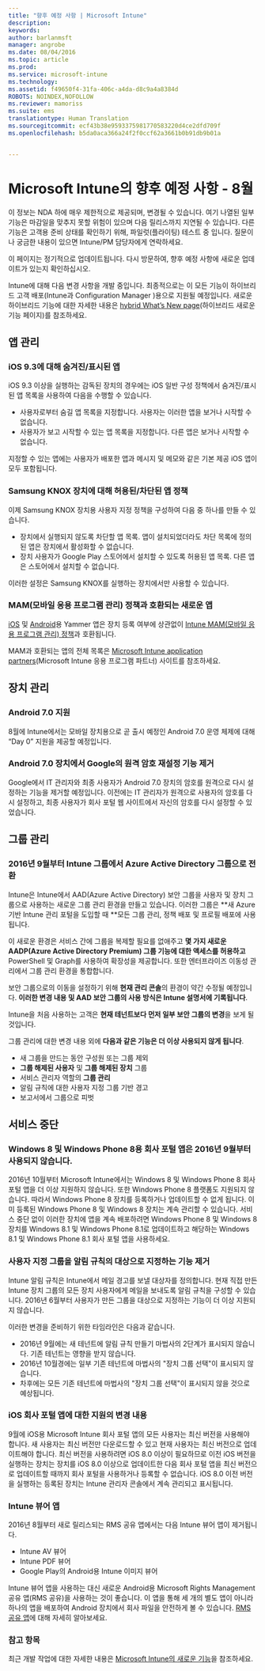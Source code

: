 ```yaml
---
title: "향후 예정 사항 | Microsoft Intune"
description: 
keywords: 
author: barlanmsft
manager: angrobe
ms.date: 08/04/2016
ms.topic: article
ms.prod: 
ms.service: microsoft-intune
ms.technology: 
ms.assetid: f49650f4-31fa-406c-a4da-d8c9a4a8384d
ROBOTS: NOINDEX,NOFOLLOW
ms.reviewer: mamoriss
ms.suite: ems
translationtype: Human Translation
ms.sourcegitcommit: ecf43b38e9593375981770583220d4ce2dfd709f
ms.openlocfilehash: b5da0aca366a24f2f0ccf62a3661b0b91db9b01a


---
```


# Microsoft Intune의 향후 예정 사항 - 8월
이 정보는 NDA 하에 매우 제한적으로 제공되며, 변경될 수 있습니다. 여기 나열된 일부 기능은 마감일을 맞추지 못할 위험이 있으며 다음 릴리스까지 지연될 수 있습니다. 다른 기능은 고객용 준비 상태를 확인하기 위해, 파일럿(플라이팅) 테스트 중 입니다. 질문이나 궁금한 내용이 있으면 Intune/PM 담당자에게 연락하세요.

이 페이지는 정기적으로 업데이트됩니다. 다시 방문하여, 향후 예정 사항에 새로운 업데이트가 있는지 확인하십시오.

Intune에 대해 다음 변경 사항을 개발 중입니다. 최종적으로는 이 모든 기능이 하이브리드 고객 배포(Intune과 Configuration Manager )용으로 지원될 예정입니다. 새로운 하이브리드 기능에 대한 자세한 내용은 [hybrid What’s New page](https://technet.microsoft.com/en-US/library/mt718155(TechNet.10).aspx)(하이브리드 새로운 기능 페이지)를 참조하세요.


## 앱 관리
### iOS 9.3에 대해 숨겨진/표시된 앱
iOS 9.3 이상을 실행하는 감독된 장치의 경우에는 iOS 일반 구성 정책에서 숨겨진/표시된 앱 목록을 사용하여 다음을 수행할 수 있습니다.
- 사용자로부터 숨길 앱 목록을 지정합니다. 사용자는 이러한 앱을 보거나 시작할 수 없습니다.
- 사용자가 보고 시작할 수 있는 앱 목록을 지정합니다. 다른 앱은 보거나 시작할 수 없습니다.

지정할 수 있는 앱에는 사용자가 배포한 앱과 메시지 및 메모와 같은 기본 제공 iOS 앱이 모두 포함됩니다.
<!---TFS 1279009--->

### Samsung KNOX 장치에 대해 허용된/차단된 앱 정책

이제 Samsung KNOX 장치용 사용자 지정 정책을 구성하여 다음 중 하나를 만들 수 있습니다.
- 장치에서 실행되지 않도록 차단할 앱 목록. 앱이 설치되었더라도 차단 목록에 정의된 앱은 장치에서 활성화할 수 없습니다.
- 장치 사용자가 Google Play 스토어에서 설치할 수 있도록 허용된 앱 목록. 다른 앱은 스토어에서 설치할 수 없습니다.

이러한 설정은 Samsung KNOX를 실행하는 장치에서만 사용할 수 있습니다.
<!--- For details, see [Use custom policies to allow and block apps for Samsung KNOX devices]( custom-policy-to-allow-and-block-samsung-knox-apps.md)--->
<!---TFS 1311629 --->

### MAM(모바일 응용 프로그램 관리) 정책과 호환되는 새로운 앱
[iOS](https://itunes.apple.com/app/yammer/id289559439?mt=8) 및 [Android](https://play.google.com/store/apps/details?id=com.yammer.v1)용 Yammer 앱은 장치 등록 여부에 상관없이 [Intune MAM(모바일 응용 프로그램 관리) 정책](/intune/deploy-use/protect-app-data-using-mobile-app-management-policies-with-microsoft-intune)과 호환됩니다.

MAM과 호환되는 앱의 전체 목록은 [Microsoft Intune application partners](https://www.microsoft.com/en-us/cloud-platform/microsoft-intune-partners)(Microsoft Intune 응용 프로그램 파트너) 사이트를 참조하세요.
<!--- TFS 1252335 & 1252336--->

## 장치 관리
### Android 7.0 지원
8월에 Intune에서는 모바일 장치용으로 곧 출시 예정인 Android 7.0 운영 체제에 대해 “Day 0” 지원을 제공할 예정입니다.
<!---TFS 1262053--->
### Android 7.0 장치에서 Google의 원격 암호 재설정 기능 제거
Google에서 IT 관리자와 최종 사용자가 Android 7.0 장치의 암호를 원격으로 다시 설정하는 기능을 제거할 예정입니다. 이전에는 IT 관리자가 원격으로 사용자의 암호를 다시 설정하고, 최종 사용자가 회사 포털 웹 사이트에서 자신의 암호를 다시 설정할 수 있었습니다.

## 그룹 관리
### 2016년 9월부터 Intune 그룹에서 Azure Active Directory 그룹으로 전환
Intune은 Intune에서 AAD(Azure Active Directory) 보안 그룹을 사용자 및 장치 그룹으로 사용하는 새로운 그룹 관리 환경을 만들고 있습니다. 이러한 그룹은 **새 Azure 기반 Intune 관리 포털을 도입할 때 **모든 그룹 관리, 정책 배포 및 프로필 배포에 사용됩니다.

이 새로운 환경은 서비스 간에 그룹을 복제할 필요를 없애주고 **몇 가지 새로운 AADP(Azure Active Directory Premium) 그룹 기능에 대한 액세스를 허용하고** PowerShell 및 Graph를 사용하여 확장성을 제공합니다. 또한 엔터프라이즈 이동성 관리에서 그룹 관리 환경을 통합합니다.

보안 그룹으로의 이동을 설정하기 위해 **현재 관리 콘솔**의 환경이 약간 수정될 예정입니다. **이러한 변경 내용 및 AAD 보안 그룹의 사용 방식은 Intune 설명서에 기록됩니다**.

Intune을 처음 사용하는 고객은 **현재 테넌트보다 먼저 일부 보안 그룹의 변경**을 보게 될 것입니다.

그룹 관리에 대한 변경 내용 외에 **다음과 같은 기능은 더 이상 사용되지 않게 됩니다**.
- 새 그룹을 만드는 동안 구성원 또는 그룹 제외
- **그룹 해제된 사용자** 및 **그룹 해제된 장치** 그룹
- 서비스 관리자 역할의 **그룹 관리**
- 알림 규칙에 대한 사용자 지정 그룹 기반 경고
- 보고서에서 그룹으로 피벗
<!--- TFS 1295329--->

## 서비스 중단
### Windows 8 및 Windows Phone 8용 회사 포털 앱은 2016년 9월부터 사용되지 않습니다.
2016년 10월부터 Microsoft Intune에서는 Windows 8 및 Windows Phone 8 회사 포털 앱을 더 이상 지원하지 않습니다. 또한 Windows Phone 8 플랫폼도 지원되지 않습니다. 따라서 Windows Phone 8 장치를 등록하거나 업데이트할 수 없게 됩니다. 이미 등록된 Windows Phone 8 및 Windows 8 장치는 계속 관리할 수 있습니다. 서비스 중단 없이 이러한 장치에 앱을 계속 배포하려면 Windows Phone 8 및 Windows 8 장치를 Windows 8.1 및 Windows Phone 8.1로 업데이트하고 해당하는 Windows 8.1 및 Windows Phone 8.1 회사 포털 앱을 사용하세요.
<!---TFS 1255391--->

### 사용자 지정 그룹을 알림 규칙의 대상으로 지정하는 기능 제거
Intune 알림 규칙은 Intune에서 메일 경고를 보낼 대상자를 정의합니다. 현재 직접 만든 Intune 장치 그룹의 모든 장치 사용자에게 메일을 보내도록 알림 규칙을 구성할 수 있습니다. 2016년 6월부터 사용자가 만든 그룹을 대상으로 지정하는 기능이 더 이상 지원되지 않습니다.

이러한 변경을 준비하기 위한 타임라인은 다음과 같습니다.
- 2016년 9월에는 새 테넌트에 알림 규칙 만들기 마법사의 2단계가 표시되지 않습니다. 기존 테넌트는 영향을 받지 않습니다.
- 2016년 10월경에는 일부 기존 테넌트에 마법사의 "장치 그룹 선택"이 표시되지 않습니다.
- 차후에는 모든 기존 테넌트에 마법사의 "장치 그룹 선택"이 표시되지 않을 것으로 예상됩니다.

<!---   TFS 1278864--->
### iOS 회사 포털 앱에 대한 지원의 변경 내용
9월에 iOS용 Microsoft Intune 회사 포털 앱의 모든 사용자는 최신 버전을 사용해야 합니다. 새 사용자는 최신 버전만 다운로드할 수 있고 현재 사용자는 최신 버전으로 업데이트해야 합니다. 최신 버전을 사용하려면 iOS 8.0 이상이 필요하므로 이전 iOS 버전을 실행하는 장치는 장치를 iOS 8.0 이상으로 업데이트한 다음 회사 포털 앱을 최신 버전으로 업데이트할 때까지 회사 포털을 사용하거나 등록할 수 없습니다. iOS 8.0 이전 버전을 실행하는 등록된 장치는 Intune 관리자 콘솔에서 계속 관리되고 표시됩니다.

<!---TFS 1283165--->


### Intune 뷰어 앱
2016년 8월부터 새로 릴리스되는 RMS 공유 앱에서는 다음 Intune 뷰어 앱이 제거됩니다.
- Intune AV 뷰어
- Intune PDF 뷰어
- Google Play의 Android용 Intune 이미지 뷰어

Intune 뷰어 앱을 사용하는 대신 새로운 Android용 Microsoft Rights Management 공유 앱(RMS 공유)을 사용하는 것이 좋습니다. 이 앱을 통해 세 개의 별도 앱이 아니라 하나의 앱을 배포하여 Android 장치에서 회사 파일을 안전하게 볼 수 있습니다. [RMS 공유 앱](https://docs.microsoft.com/en-us/intune/deploy-use/end-user-experience-for-mam-enabled-apps-with-microsoft-intune#viewing-media-files-with-the-rights-management-sharing-app)에 대해 자세히 알아보세요.
<!--- goes in 1608 What's New--->


### 참고 항목
최근 개발 작업에 대한 자세한 내용은 [Microsoft Intune의 새로운 기능](whats-new-in-microsoft-intune.md)을 참조하세요.



<!--HONumber=Sep16_HO5-->



